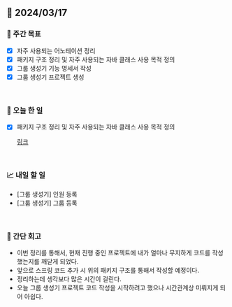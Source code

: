 ## 📅 2024/03/17

### 👏 주간 목표

- [x] 자주 사용되는 어노테이션 정리
- [x] 패키지 구조 정리 및 자주 사용되는 자바 클래스 사용 목적 정의
- [x] 그룹 생성기 기능 명세서 작성
- [x] 그룹 생성기 프로젝트 생성

<br />

### 💯 오늘 한 일

- [x] 패키지 구조 정리 및 자주 사용되는 자바 클래스 사용 목적 정의

  [링크](../../../Spring/basic/패키지%20구조%20정리.md)

<br />

### 📈 내일 할 일

- [그룹 생성기] 인원 등록
- [그룹 생성기] 그룹 등록

<br />

### 🤔 간단 회고

- 이번 정리를 통해서, 현재 진행 중인 프로젝트에 내가 얼마나 무지하게 코드를 작성했는지를 깨닫게 되었다.
- 앞으로 스프링 코드 추가 시 위의 패키지 구조를 통해서 작성할 예정이다.
- 정리하는데 생각보다 많은 시간이 걸린다.
- 오늘 그룹 생성기 프로젝트 코드 작성을 시작하려고 했으나 시간관계상 미뤄지게 되어 아쉽다.
